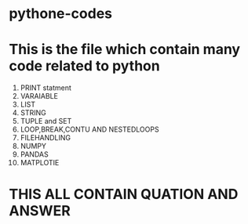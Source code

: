 # pythone-codes
# This is the file which contain many code related to python 
1. PRINT statment 
2. VARAIABLE
3. LIST
4. STRING
5. TUPLE and SET
6. LOOP,BREAK,CONTU AND NESTEDLOOPS
7. FILEHANDLING
8. NUMPY
9. PANDAS
10. MATPLOTIE
# THIS ALL CONTAIN QUATION AND ANSWER

